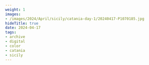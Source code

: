 ```yaml
---
weight: 1
images:
- /images/2024/April/sicily/catania-day-1/20240417-P1070185.jpg
hideTitle: true
date: 2024-04-17
tags:
- archive
- digital
- color
- catania
- sicily
---
```


